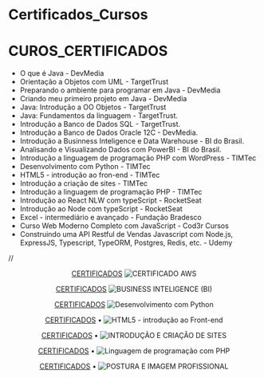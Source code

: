 # Certificados_Cursos


# CUROS_CERTIFICADOS
* O que é Java - DevMedia
* Orientação a Objetos com UML - TargetTrust
* Preparando o ambiente para programar em Java - DevMedia
* Criando meu primeiro projeto em Java - DevMedia
* Java: Introdução a OO Objetos - TargetTrust
* Java: Fundamentos da linguagem - TargetTrust.
* Introdução a Banco de Dados SQL - TargetTrust.
* Introdução a Banco de Dados Oracle 12C - DevMedia.
* Introdução a Businness Inteligence e Data Warehouse - BI do Brasil.
* Analisando e Visualizando Dados com PowerBI - BI do Brasil.
* Introdução a linguagem de programação PHP com WordPress - TIMTec
* Desenvolvimento com Python - TIMTec
* HTML5 - introdução ao fron-end - TIMTec
* Introdução a criação de sites -  TIMTec
* Introdução a linguagem de programação PHP - TIMTec
* Introdução ao React NLW com typeScript - RocketSeat
* Introdução ao Node com typeScript - RocketSeat
* Excel - intermediário e avançado - Fundação Bradesco
* Curso Web Moderno Completo com JavaScript - Cod3r Cursos 
* Construindo uma API Restful de Vendas Javascript com Node.js, ExpressJS, Typescript, TypeORM, Postgres,
 Redis, etc. - Udemy


//

<p align="center">
 <a href="#apresentacao">CERTIFICADOS</a>
 <img src="https://user-images.githubusercontent.com/36546342/257873791-976c9db2-0685-4f60-9c53-2f544427ae06.jpg"
 alt="CERTIFICADO AWS">
</p>

<p align="center">
 <a href="#apresentacao">CERTIFICADOS</a> 
 <img src="https://github.com/Luciara-Abreu/Certificados_Apostilas-Cursos/assets/36546342/c2f9195f-f8f2-428b-adf3-28042accfdf" alt="BUSINESS INTELIGENCE (BI)">
</p>

<p align="center">
 <a href="#apresentacao">CERTIFICADOS</a> 
 <img src="https://github.com/Luciara-Abreu/Certificados_Apostilas-Cursos/assets/36546342/e831d989-4783-41e4-a8d4-6795890f936" alt="Desenvolvimento com Python"> 
</p>

<p align="center">
 <a href="#apresentacao">CERTIFICADOS</a> •  
<img src="https://github.com/Luciara-Abreu/Certificados_Apostilas-Cursos/assets/36546342/125324f1-86cd-42dc-baf4-4a6d255c09dd" alt="HTML5 - introdução ao Front-end"> 
</p>

<p align="center">
 <a href="#apresentacao">CERTIFICADOS</a> •  
 <img src="https://github.com/Luciara-Abreu/Certificados_Apostilas-Cursos/assets/36546342/d602a078-a743-44ca-9991-4c3038de87c0"alt="INTRODUÇÃO E CRIAÇÃO DE SITES"> 
</p>

<p align="center">
 <a href="#apresentacao">CERTIFICADOS</a> •  
 <img src="https://github.com/Luciara-Abreu/Certificados_Apostilas-Cursos/assets/36546342/598c52d9-d8ea-4207-9ff9-34b99ef4fbac"alt="Linguagem de programação com PHP"> 
</p>

<p align="center">
 <a href="#apresentacao">CERTIFICADOS</a> •  
<img src="https://github.com/Luciara-Abreu/Certificados_Apostilas-Cursos/assets/36546342/c8209b47-1688-46b5-a19f-708b5e88c4ef"alt="POSTURA E IMAGEM PROFISSIONAL"> 
</p>

